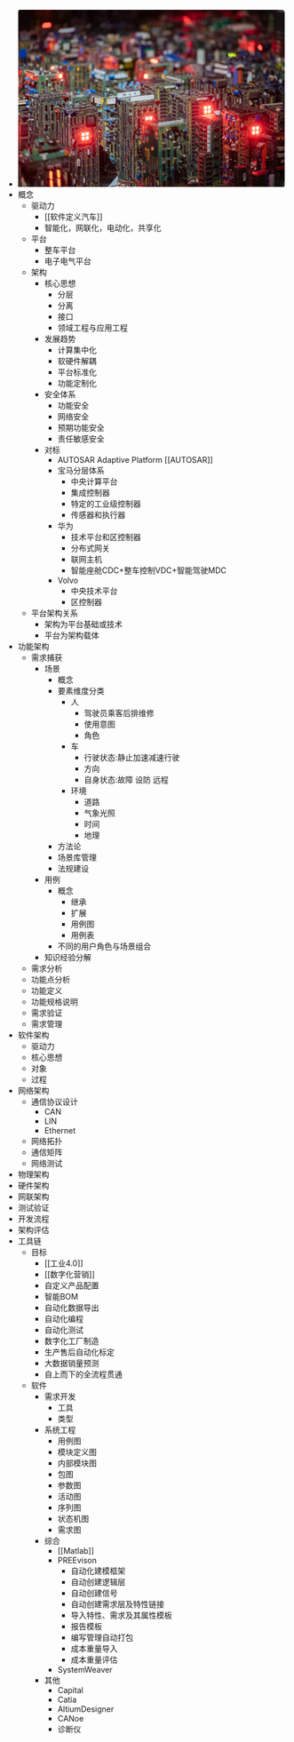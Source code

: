 - ![Electric.png](../assets/Electric_1708952875562_0.png)
- 概念
	- 驱动力
		- [[软件定义汽车]]
		- 智能化，网联化，电动化，共享化
	- 平台
		- 整车平台
		- 电子电气平台
	- 架构
		- 核心思想
			- 分层
			- 分离
			- 接口
			- 领域工程与应用工程
		- 发展趋势
			- 计算集中化
			- 软硬件解耦
			- 平台标准化
			- 功能定制化
		- 安全体系
			- 功能安全
			- 网络安全
			- 预期功能安全
			- 责任敏感安全
		- 对标
			- AUTOSAR Adaptive Platform [[AUTOSAR]]
			- 宝马分层体系
				- 中央计算平台
				- 集成控制器
				- 特定的工业级控制器
				- 传感器和执行器
			- 华为
				- 技术平台和区控制器
				- 分布式网关
				- 联网主机
				- 智能座舱CDC+整车控制VDC+智能驾驶MDC
			- Volvo
				- 中央技术平台
				- 区控制器
	- 平台架构关系
		- 架构为平台基础或技术
		- 平台为架构载体
- 功能架构
	- 需求捕获
		- 场景
			- 概念
			- 要素维度分类
				- 人
					- 驾驶员乘客后排维修
					- 使用意图
					- 角色
				- 车
					- 行驶状态:静止加速减速行驶
					- 方向
					- 自身状态:故障 设防 远程
				- 环境
					- 道路
					- 气象光照
					- 时间
					- 地理
			- 方法论
			- 场景库管理
			- 法规建设
		- 用例
			- 概念
				- 继承
				- 扩展
				- 用例图
				- 用例表
			- 不同的用户角色与场景组合
		- 知识经验分解
	- 需求分析
	- 功能点分析
	- 功能定义
	- 功能规格说明
	- 需求验证
	- 需求管理
- 软件架构
	- 驱动力
	- 核心思想
	- 对象
	- 过程
- 网络架构
	- 通信协议设计
		- CAN
		- LIN
		- Ethernet
	- 网络拓扑
	- 通信矩阵
	- 网络测试
- 物理架构
- 硬件架构
- 网联架构
- 测试验证
- 开发流程
- 架构评估
- 工具链
	- 目标
		- [[工业4.0]]
		- [[数字化营销]]
		- 自定义产品配置
		- 智能BOM
		- 自动化数据导出
		- 自动化编程
		- 自动化测试
		- 数字化工厂制造
		- 生产售后自动化标定
		- 大数据销量预测
		- 自上而下的全流程贯通
	- 软件
		- 需求开发
			- 工具
			- 类型
		- 系统工程
			- 用例图
			- 模块定义图
			- 内部模块图
			- 包图
			- 参数图
			- 活动图
			- 序列图
			- 状态机图
			- 需求图
		- 综合
			- [[Matlab]]
			- PREEvison
				- 自动化建模框架
				- 自动创建逻辑层
				- 自动创建信号
				- 自动创建需求层及特性链接
				- 导入特性、需求及其属性模板
				- 报告模板
				- 编写管理自动打包
				- 成本重量导入
				- 成本重量评估
			- SystemWeaver
		- 其他
			- Capital
			- Catia
			- AltiumDesigner
			- CANoe
			- 诊断仪